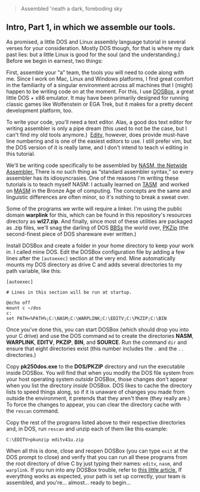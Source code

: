 > Assembled 'neath a dark, foreboding sky

## Intro, Part 1, in which we assemble our tools.

As promised, a little DOS and Linux assembly language tutorial in several verses for your consideration. Mostly DOS
though, for that is where my dark past lies: but a little Linux is good for the soul (and the understanding.) Before
we begin in earnest, two things:

First, assemble your “a” team, the tools you will need to code along with me. Since I work on Mac, Linux and Windows
platforms, I find great comfort in the familiarity of a singular environment across all machines that I (might) happen
to be writing code on at the moment. For this, I use [DOSBox,](https://www.dosbox.com/) a great little DOS + x86
emulator. It may have been primarily designed for running classic games like Wolfenstein or EGA Trek, but it makes for
a pretty decent development platform, too.

To write your code, you'll need a text editor. Alas, a good dos text editor for writing assembler is only a pipe dream
(this used to not be the case, but I can't find my old tools anymore.) 
[Editv,](https://vetusware.com/download/EDITV%204.1/?id=12301) however, does provide must-have line numbering and is
one of the easiest editors to use. I still prefer vim, but the DOS version of it is really lame, and I don't intend to
teach vi editing in this tutorial.

We'll be writing code specifically to be assembled by [NASM, the Netwide Assembler.](https://www.nasm.us/) There is no
such thing as “standard assembler syntax,” so every assembler has its idiosyncrasies. One of the reasons I'm writing
these tutorials is to teach myself NASM: I actually learned on [TASM](https://en.wikipedia.org/wiki/Turbo_Assembler) 
and worked on [MASM](https://en.wikipedia.org/wiki/Microsoft_Macro_Assembler) in the Bronze Age of computing. The
concepts are the same and linguistic differences are often minor, so it's nothing to break a sweat over.

Some of the programs we write will require a linker. I'm using the public domain **warplink** for this, which can be
found in this repository's resources directory as **wl27.zip**. And finally, since most of these utilities are packaged
as .zip files, we'll snag the darling of DOS [BBSs](https://en.wikipedia.org/wiki/Bulletin_board_system) the world
over, [PKZip](https://oldos.org/downloads/msdos/) (the second-finest piece of DOS shareware ever written.)

Install DOSBox and create a folder in your home directory to keep your work in. I called mine DOS. Edit the DOSBox
configuration file by adding a few lines after the `[autoexec]` section at the very end. Mine automatically mounts my
DOS directory as drive C and adds several directories to my path variable, like this:

```
[autoexec]

# Lines in this section will be run at startup.

@echo off
mount c ~/dos
c:
set PATH=%PATH%;C:\NASM;C:\WARPLINK;C:\EDITV;C:\PKZIP;C:\BIN
```

Once you've done this, you can start DOSBox (which should drop you into your C drive) and use the DOS command `md` to
create the directories **NASM**, **WARPLINK**, **EDITV**, **PKZIP**, **BIN**, and **SOURCE**. Run the command `dir` and 
ensure that eight directories exist (this number includes the `.` and the `..` directories.)

Copy **pk250dos.exe** to the **DOS/PKZIP** directory and run the executable inside DOSBox. You will find that when you 
modify the DOS file system from your host operating system *outside* DOSBox, those changes don't appear when you list 
the directory *inside* DOSBox. DOS likes to cache the directory lists to speed things along, so if it is unaware of 
changes you made from outside the environment, it pretends that they aren't there (they really are.) To force the 
changes to appear, you can clear the directory cache with the `rescan` command.

Copy the rest of the programs listed above to their respective directories and, in DOS, run `rescan` and unzip each of
them like this example:

```
C:\EDITV>pkunzip editv41u.zip
```

When all this is done, close and reopen DOSBox (you can type `exit` at the DOS prompt to close) and verify that you can
run all these programs from the root directory of drive C by just typing their names: `editv`, `nasm`, and `warplink`. 
If you run into any DOSBox trouble, refer to 
[this little article.](https://devtidbits.com/2008/02/17/dosbox-beginners-newbie-and-first-timers-guide/) If 
everything works as expected, your path is set up correctly, your team is assembled, and you're… almost… ready to 
begin…
